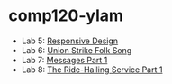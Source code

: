 # comp120-ylam

- Lab 5: [Responsive Design](https://github.com/tuftsdev/comp120-ylam/tree/main/responsive)
- Lab 6: [Union Strike Folk Song](https://github.com/tuftsdev/comp120-ylam/tree/main/butwehavethepower)
- Lab 7: [Messages Part 1](https://github.com/tuftsdev/comp120-ylam/tree/main/messages)
- Lab 8: [The Ride-Hailing Service Part 1](https://github.com/tuftsdev/comp120-ylam/tree/main/notuber)